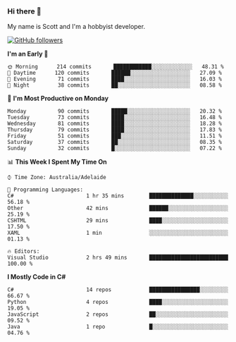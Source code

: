 ### Hi there 👋

My name is Scott and I'm a hobbyist developer.

[![GitHub followers](https://img.shields.io/github/followers/puppetsw?label=Follow&style=social)](https://github.com/puppetsw?tab=followers)

<!--START_SECTION:waka-->
**I'm an Early 🐤** 

```text
🌞 Morning      214 commits       ████████████░░░░░░░░░░░░░   48.31 % 
🌆 Daytime      120 commits       ██████░░░░░░░░░░░░░░░░░░░   27.09 % 
🌃 Evening       71 commits       ████░░░░░░░░░░░░░░░░░░░░░   16.03 % 
🌙 Night         38 commits       ██░░░░░░░░░░░░░░░░░░░░░░░   08.58 % 

```
📅 **I'm Most Productive on Monday** 

```text
Monday          90 commits       █████░░░░░░░░░░░░░░░░░░░░   20.32 % 
Tuesday         73 commits       ████░░░░░░░░░░░░░░░░░░░░░   16.48 % 
Wednesday       81 commits       ████░░░░░░░░░░░░░░░░░░░░░   18.28 % 
Thursday        79 commits       ████░░░░░░░░░░░░░░░░░░░░░   17.83 % 
Friday          51 commits       ███░░░░░░░░░░░░░░░░░░░░░░   11.51 % 
Saturday        37 commits       ██░░░░░░░░░░░░░░░░░░░░░░░   08.35 % 
Sunday          32 commits       █░░░░░░░░░░░░░░░░░░░░░░░░   07.22 % 

```


📊 **This Week I Spent My Time On** 

```text
⌚︎ Time Zone: Australia/Adelaide

💬 Programming Languages: 
C#                       1 hr 35 mins        ██████████████░░░░░░░░░░░   56.18 % 
Other                    42 mins             ██████░░░░░░░░░░░░░░░░░░░   25.19 % 
CSHTML                   29 mins             ████░░░░░░░░░░░░░░░░░░░░░   17.50 % 
XAML                     1 min               ░░░░░░░░░░░░░░░░░░░░░░░░░   01.13 % 

🔥 Editors: 
Visual Studio            2 hrs 49 mins       █████████████████████████   100.00 % 

```

**I Mostly Code in C#** 

```text
C#                       14 repos            ████████████████░░░░░░░░░   66.67 % 
Python                   4 repos             ████░░░░░░░░░░░░░░░░░░░░░   19.05 % 
JavaScript               2 repos             ██░░░░░░░░░░░░░░░░░░░░░░░   09.52 % 
Java                     1 repo              █░░░░░░░░░░░░░░░░░░░░░░░░   04.76 % 

```



<!--END_SECTION:waka-->

<!--
**puppetsw/puppetsw** is a ✨ _special_ ✨ repository because its `README.md` (this file) appears on your GitHub profile.

Here are some ideas to get you started:

- 🔭 I’m currently working on ...
- 🌱 I’m currently learning ...
- 👯 I’m looking to collaborate on ...
- 🤔 I’m looking for help with ...
- 💬 Ask me about ...
- 📫 How to reach me: ...
- 😄 Pronouns: ...
- ⚡ Fun fact: ...
-->
